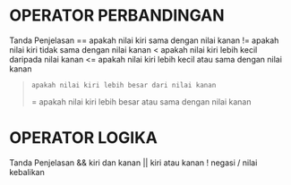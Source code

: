 # OPERATOR PERBANDINGAN

Tanda Penjelasan
== apakah nilai kiri sama dengan nilai kanan
!= apakah nilai kiri tidak sama dengan nilai kanan
< apakah nilai kiri lebih kecil daripada nilai kanan
<= apakah nilai kiri lebih kecil atau sama dengan nilai kanan

>     apakah nilai kiri lebih besar dari nilai kanan
>
> = apakah nilai kiri lebih besar atau sama dengan nilai kanan

# OPERATOR LOGIKA

Tanda Penjelasan
&& kiri dan kanan
|| kiri atau kanan
! negasi / nilai kebalikan
